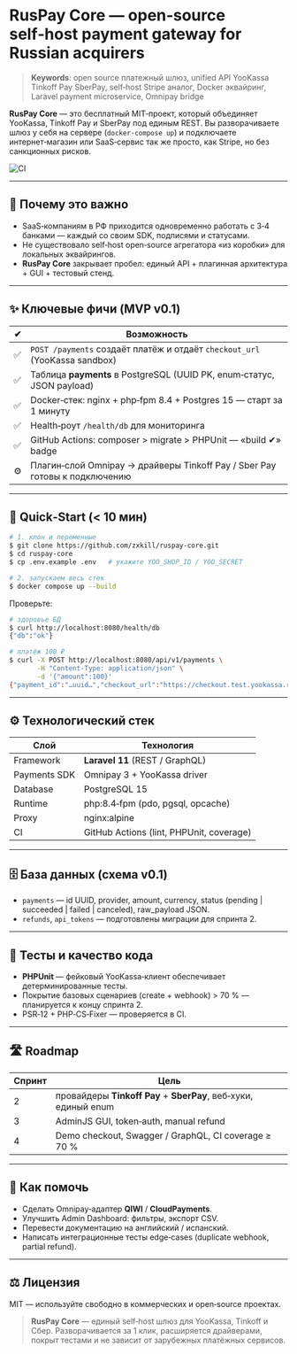 # RusPay Core — open‑source self‑host payment gateway for Russian acquirers

> **Keywords**: open source платежный шлюз, unified API YooKassa Tinkoff Pay SberPay, self‑host Stripe аналог, Docker эквайринг, Laravel payment microservice, Omnipay bridge

**RusPay Core** — это бесплатный MIT‑проект, который объединяет YooKassa, Tinkoff Pay и SberPay под единым REST. Вы разворачиваете шлюз у себя на сервере (`docker‑compose up`) и подключаете интернет‑магазин или SaaS‑сервис так же просто, как Stripe, но без санкционных рисков.

![CI](https://github.com/zxkill/ruspay-core/actions/workflows/ci.yml/badge.svg)

---

## 📌 Почему это важно

* SaaS‑компаниям в РФ приходится одновременно работать с 3‑4 банками — каждый со своим SDK, подписями и статусами.
* Не существовало self‑host open‑source агрегатора «из коробки» для локальных эквайрингов.
* **RusPay Core** закрывает пробел: единый API + плагинная архитектура + GUI + тестовый стенд.

---

## ✨ Ключевые фичи (MVP v0.1)

| ✔︎ | Возможность                                                                |
| - |----------------------------------------------------------------------------|
| ✅ | `POST /payments` создаёт платёж и отдаёт `checkout_url` (YooKassa sandbox) |
| ✅ | Таблица **payments** в PostgreSQL (UUID PK, enum‑статус, JSON payload)     |
| ✅ | Docker‑стек: nginx + php‑fpm 8.4 + Postgres 15 — старт за 1 минуту         |
| ✅ | Health‑роут `/health/db` для мониторинга                                   |
| ✅ | GitHub Actions: composer > migrate > PHPUnit — «build ✔︎» badge            |
| ⚙️ | Плагин‑слой Omnipay → драйверы Tinkoff Pay / Sber Pay готовы к подключению |

---

## 🚀 Quick‑Start (< 10 мин)

```bash
# 1. клон и переменные
$ git clone https://github.com/zxkill/ruspay-core.git
$ cd ruspay-core
$ cp .env.example .env   # укажите YOO_SHOP_ID / YOO_SECRET

# 2. запускаем весь стек
$ docker compose up --build
```

Проверьте:

```bash
# здоровье БД
$ curl http://localhost:8080/health/db
{"db":"ok"}

# платёж 100 ₽
$ curl -X POST http://localhost:8080/api/v1/payments \
       -H "Content-Type: application/json" \
       -d '{"amount":100}'
{"payment_id":"…uuid…","checkout_url":"https://checkout.test.yookassa.ru/…"}
```

---

## ⚙️ Технологический стек

| Слой         | Технология                               |
| ------------ | ---------------------------------------- |
| Framework    | **Laravel 11** (REST / GraphQL)          |
| Payments SDK | Omnipay 3 + YooKassa driver              |
| Database     | PostgreSQL 15                            |
| Runtime      | php:8.4‑fpm (pdo, pgsql, opcache)        |
| Proxy        | nginx\:alpine                            |
| CI           | GitHub Actions (lint, PHPUnit, coverage) |

---

## 🗄️ База данных (схема v0.1)

* `payments` — id UUID, provider, amount, currency, status (pending | succeeded | failed | canceled), raw\_payload JSON.
* `refunds`, `api_tokens` — подготовлены миграции для спринта 2.

---

## 🧪 Тесты и качество кода

* **PHPUnit** — фейковый YooKassa‑клиент обеспечивает детерминированные тесты.
* Покрытие базовых сценариев (create + webhook) > 70 % — планируется к концу спринта 2.
* PSR‑12 + PHP‑CS‑Fixer — проверяется в CI.

---

## 🛣️ Roadmap

| Спринт | Цель                                                            |
| ------ |-----------------------------------------------------------------|
| 2      | провайдеры **Tinkoff Pay** + **SberPay**, веб‑хуки, единый enum |
| 3      | AdminJS GUI, token‑auth, manual refund                          |
| 4      | Demo checkout, Swagger / GraphQL, CI coverage ≥ 70 %            |

---

## 🤝 Как помочь

* Сделать Omnipay‑адаптер **QIWI** / **CloudPayments**.
* Улучшить Admin Dashboard: фильтры, экспорт CSV.
* Перевести документацию на английский / испанский.
* Написать интеграционные тесты edge‑cases (duplicate webhook, partial refund).

---

## ⚖️ Лицензия

MIT — используйте свободно в коммерческих и open‑source проектах.

> **RusPay Core** — единый self‑host шлюз для YooKassa, Tinkoff и Сбер.
> Разворачивается за 1 клик, расширяется драйверами, покрыт тестами и не зависит от зарубежных платёжных сервисов.
